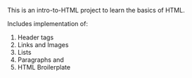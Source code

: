 This is an intro-to-HTML project to learn the basics of HTML.

Includes implementation of:
1. Header tags
2. Links and Images
3. Lists
4. Paragraphs and 
5. HTML Broilerplate